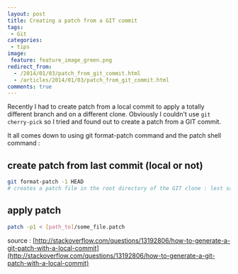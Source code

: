 ```yaml
---
layout: post
title: Creating a patch from a GIT commit
tags:
 - Git
categories:
 - tips
image:
 feature: feature_image_green.png
redirect_from:
  - /2014/01/03/patch_from_git_commit.html
  - /articles/2014/01/03/patch_from_git_commit.html
comments: true
---
```


Recently I had to create patch from a local commit to apply a totally different branch and on a different clone. Obviously I couldn't use `git cherry-pick` so I tried and found out to create a patch from a GIT commit.


It all comes down to using git format-patch command and the patch shell command : 

## create patch from last commit (local or not)

```sh
git format-patch -1 HEAD
# creates a patch file in the root directory of the GIT clone : lest say some_file.patch
```

## apply patch

```sh
patch -p1 < [path_to]/some_file.patch
```

source : [http://stackoverflow.com/questions/13192806/how-to-generate-a-git-patch-with-a-local-commit](http://stackoverflow.com/questions/13192806/how-to-generate-a-git-patch-with-a-local-commit)

